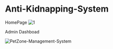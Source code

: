 # Anti-Kidnapping-System


HomePage
![1](https://github.com/SenolSW/Anti-Kidnapping-System/assets/154299511/f08d421b-831c-4c28-a7e4-e6c9d1ae8722)

Admin Dashboad

![PetZone-Management-System](https://github.com/SenolSW/Anti-Kidnapping-System/assets/154299511/c345aefd-aa0f-46ff-b2ad-4727fc7af179)
